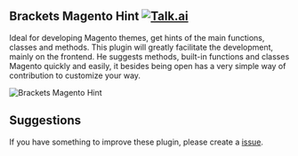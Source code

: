 **Brackets Magento Hint** [![Talk.ai](https://img.shields.io/badge/Release-1.0.9-green.svg)](https://github.com/rafaelstz/brackets-magento-hint/releases)
---------------------------------------

Ideal for developing Magento themes, get hints of the main functions, classes and methods. This plugin will greatly facilitate the development, mainly on the frontend. He suggests methods, built-in functions and classes Magento quickly and easily, it besides being open has a very simple way of contribution to customize your way.

![Brackets Magento Hint](https://lh3.googleusercontent.com/D36EPbrHlCqCsKGjptVwH29UZ8SeH8BNJLlj8O3n9_Q=s0 "Brackets Magento Hint.gif")

**Suggestions**
----------
If you have something to improve these plugin, please create a [issue](https://github.com/rafaelstz/brackets-magento-hint/issues).
